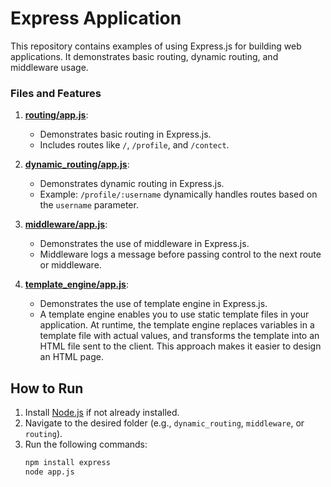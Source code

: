 # Express Application

This repository contains examples of using Express.js for building web applications. It demonstrates basic routing, dynamic routing, and middleware usage.


### Files and Features

1. **[routing/app.js](01routing/app.js)**:
   - Demonstrates basic routing in Express.js.
   - Includes routes like `/`, `/profile`, and `/contect`.


2. **[dynamic_routing/app.js](02dynamic_routing/app.js)**:
   - Demonstrates dynamic routing in Express.js.
   - Example: `/profile/:username` dynamically handles routes based on the `username` parameter.

3. **[middleware/app.js](03middleware/app.js)**:
   - Demonstrates the use of middleware in Express.js.
   - Middleware logs a message before passing control to the next route or middleware.
  
4. **[template_engine/app.js](04template_engine/app.js)**:
   - Demonstrates the use of template engine in Express.js.
   - A template engine enables you to use static template files in your application. At runtime, the template engine
     replaces variables in a template file with actual values, and transforms the template into an HTML file sent to 
     the client. This approach makes it easier to design an HTML page.


## How to Run

1. Install [Node.js](https://nodejs.org/) if not already installed.
2. Navigate to the desired folder (e.g., `dynamic_routing`, `middleware`, or `routing`).
3. Run the following commands:
   ```bash
   npm install express
   node app.js
